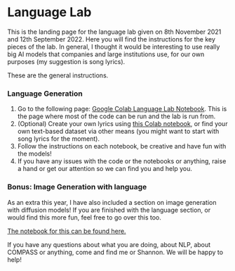 # Language Lab
This is the landing page for the language lab given on 8th November 2021 and 12th September 2022. Here you will find the instructions for the key pieces of the lab. In general, I thought it would be interesting to use really big AI models that companies and large institutions use, for our own purposes (my suggestion is song lyrics).

These are the general instructions.

### Language Generation

1. Go to the following page: [Google Colab Language Lab Notebook](https://colab.research.google.com/drive/1B_R92OzhmSUG1rGWNnGUApWPKBuwiIg1?usp=sharing). 
This is the page where most of the code can be run and the lab is run from.
2. (Optional) Create your own lyrics using [this Colab notebook](https://colab.research.google.com/drive/1G9kkiwLSTFKQKBhZm5Mgze68y6N35uyx?usp=sharing), or find your own text-based dataset via other means (you might want to start with song lyrics for the moment).
3. Follow the instructions on each notebook, be creative and have fun with the models!
4. If you have any issues with the code or the notebooks or anything, raise a hand or get our attention so we can find you and help you.


### Bonus: Image Generation with language

As an extra this year, I have also included a section on image generation with diffusion models! If you are finished with the language section, or would find this more fun, feel free to go over this too.

[The notebook for this can be found here.](https://colab.research.google.com/drive/1MCawDZlYOHmL1uuxMkJRpeRCgssTZ5Ky?usp=sharing)



If you have any questions about what you are doing, about NLP, about COMPASS or anything, come and find me or Shannon. We will be happy to help!
